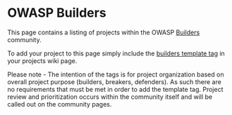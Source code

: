 # OWASP Builders

This page contains a listing of projects within the OWASP
[Builders](Builders "wikilink") community.

To add your project to this page simply include the [builders template
tag](Template:OWASP_Builders "wikilink") in your projects wiki page.

Please note - The intention of the tags is for project organization
based on overall project purpose (builders, breakers, defenders). As
such there are no requirements that must be met in order to add the
template tag. Project review and prioritization occurs within the
community itself and will be called out on the community pages.